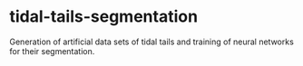 # tidal-tails-segmentation

Generation of artificial data sets of tidal tails and training of neural networks for their segmentation.
